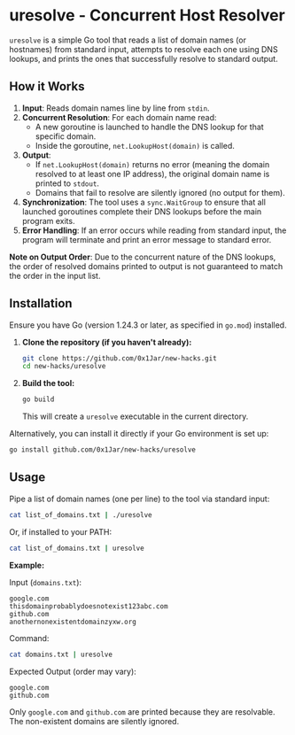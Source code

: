 # uresolve - Concurrent Host Resolver

`uresolve` is a simple Go tool that reads a list of domain names (or hostnames) from standard input, attempts to resolve each one using DNS lookups, and prints the ones that successfully resolve to standard output.

## How it Works

1.  **Input**: Reads domain names line by line from `stdin`.
2.  **Concurrent Resolution**: For each domain name read:
    *   A new goroutine is launched to handle the DNS lookup for that specific domain.
    *   Inside the goroutine, `net.LookupHost(domain)` is called.
3.  **Output**:
    *   If `net.LookupHost(domain)` returns no error (meaning the domain resolved to at least one IP address), the original domain name is printed to `stdout`.
    *   Domains that fail to resolve are silently ignored (no output for them).
4.  **Synchronization**: The tool uses a `sync.WaitGroup` to ensure that all launched goroutines complete their DNS lookups before the main program exits.
5.  **Error Handling**: If an error occurs while reading from standard input, the program will terminate and print an error message to standard error.

**Note on Output Order**: Due to the concurrent nature of the DNS lookups, the order of resolved domains printed to output is not guaranteed to match the order in the input list.

## Installation

Ensure you have Go (version 1.24.3 or later, as specified in `go.mod`) installed.

1.  **Clone the repository (if you haven't already):**
    ```bash
    git clone https://github.com/0x1Jar/new-hacks.git
    cd new-hacks/uresolve
    ```

2.  **Build the tool:**
    ```bash
    go build
    ```
    This will create a `uresolve` executable in the current directory.

Alternatively, you can install it directly if your Go environment is set up:
```bash
go install github.com/0x1Jar/new-hacks/uresolve
```

## Usage

Pipe a list of domain names (one per line) to the tool via standard input:

```bash
cat list_of_domains.txt | ./uresolve
```

Or, if installed to your PATH:
```bash
cat list_of_domains.txt | uresolve
```

**Example:**

Input (`domains.txt`):
```
google.com
thisdomainprobablydoesnotexist123abc.com
github.com
anothernonexistentdomainzyxw.org
```

Command:
```bash
cat domains.txt | uresolve
```

Expected Output (order may vary):
```
google.com
github.com
```

Only `google.com` and `github.com` are printed because they are resolvable. The non-existent domains are silently ignored.
